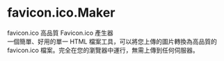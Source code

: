 # favicon.ico.Maker
favicon.ico
高品質 Favicon.ico 產生器   
一個簡單、好用的單一 HTML 檔案工具，可以將您上傳的圖片轉換為高品質的 favicon.ico 檔案。完全在您的瀏覽器中運行，無需上傳到任何伺服器。   
